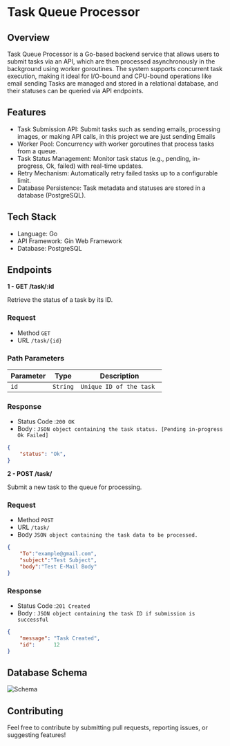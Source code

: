 # Task Queue Processor

## Overview

Task Queue Processor is a Go-based backend service that allows users to submit tasks via an API, which are then processed asynchronously in the background using worker goroutines. The system supports concurrent task execution, making it ideal for I/O-bound and CPU-bound operations like email sending Tasks are managed and stored in a relational database, and their statuses can be queried via API endpoints.

## Features

- Task Submission API: Submit tasks such as sending emails, processing images, or making API calls, in this project we are just sending Emails
- Worker Pool: Concurrency with worker goroutines that process tasks from a queue.
- Task Status Management: Monitor task status (e.g., pending, in-progress, Ok, failed) with real-time updates.
- Retry Mechanism: Automatically retry failed tasks up to a configurable limit.
- Database Persistence: Task metadata and statuses are stored in a database (PostgreSQL).

## Tech Stack

- Language: Go
- API Framework: Gin Web Framework
- Database: PostgreSQL

## Endpoints

**1 - GET /task/:id**

Retrieve the status of a task by its ID.

### Request

- Method `GET`
- URL `/task/{id}`

### Path Parameters

| Parameter | Type     | Description              |
| --------- | -------- | ------------------------ |
| `id`      | `String` | `Unique ID of the task ` |

### Response

- Status Code :`200 OK`
- Body : `JSON object containing the task status. [Pending in-progress Ok Failed]`

```JSON
{
    "status": "Ok",
}
```

**2 - POST /task/**

Submit a new task to the queue for processing.

### Request

- Method `POST`
- URL `/task/`
- Body `JSON object containing the task data to be processed.`

```JSON
{
    "To":"example@gmail.com",
    "subject":"Test Subject",
    "body":"Test E-Mail Body"
}
```

### Response

- Status Code :`201 Created`
- Body : `JSON object containing the task ID if submission is successful`

```JSON
{
    "message": "Task Created",
	"id":      12
}
```

## Database Schema

![Schema](https://i.ibb.co/j6LPmX6/table.png)

## Contributing

Feel free to contribute by submitting pull requests, reporting issues, or suggesting features!
